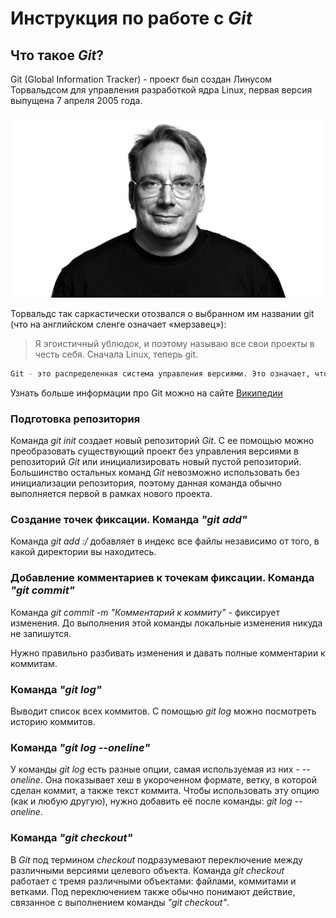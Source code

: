 # Инструкция по работе с ***Git***

## Что такое ***Git***?

Git (Global Information Tracker) - проект был создан Линусом Торвальдсом для управления разработкой ядра Linux, первая версия выпущена 7 апреля 2005 года.

![photo](Linus_Torvalds.jpg)

Торвальдс так саркастически отозвался о выбранном им названии git (что на английском сленге означает «мерзавец»):

>Я эгоистичный ублюдок, и поэтому называю все свои проекты в честь себя. Сначала Linux, теперь git.

```sh
Git - это распределенная система управления версиями. Это означает, что локальный клон проекта является полным репозиторием управления версиями. Полнофункциональные локальные репозитории упрощают работу в автономном режиме или в удаленном расположении. Разработчики фиксируют свою работу локально, а затем синхронизируют свою копию репозитория с копией на сервере.
```
Узнать больше информации про Git можно на сайте [Википедии](https://ru.wikipedia.org/wiki/Git)

### Подготовка репозитория

Команда *git init* создает новый репозиторий *Git*. С ее помощью можно преобразовать существующий проект без управления версиями в репозиторий *Git* или инициализировать новый пустой репозиторий. Большинство остальных команд *Git* невозможно использовать без инициализации репозитория, поэтому данная команда обычно выполняется первой в рамках нового проекта.

### Создание точек фиксации. Команда ***"git add"***

Команда *git add :/* добавляет в индекс все файлы независимо от того, в какой директории вы находитесь.

### Добавление комментариев к точекам фиксации. Команда ***"git commit"***

Команда *git commit -m "Комментарий к коммиту"* - фиксирует изменения. До выполнения этой команды локальные изменения никуда не запишутся.

Нужно правильно разбивать изменения и давать полные комментарии к коммитам.

### Команда ***"git log"***

Выводит список всех коммитов. С помощью *git log* можно посмотреть историю коммитов.

### Команда ***"git log --oneline"***

У команды *git log* есть разные опции, самая используемая из них - *--oneline*. Она показывает хеш в укороченном формате, ветку, в которой сделан коммит, а также текст коммита. Чтобы использовать эту опцию (как и любую другую), нужно добавить её после команды: *git log --oneline*.

### Команда ***"git checkout"***

В *Git* под термином *checkout* подразумевают переключение между различными версиями целевого объекта. Команда *git checkout* работает с тремя различными объектами: файлами, коммитами и ветками. Под переключением также обычно понимают действие, связанное с выполнением команды *"git checkout"*.
